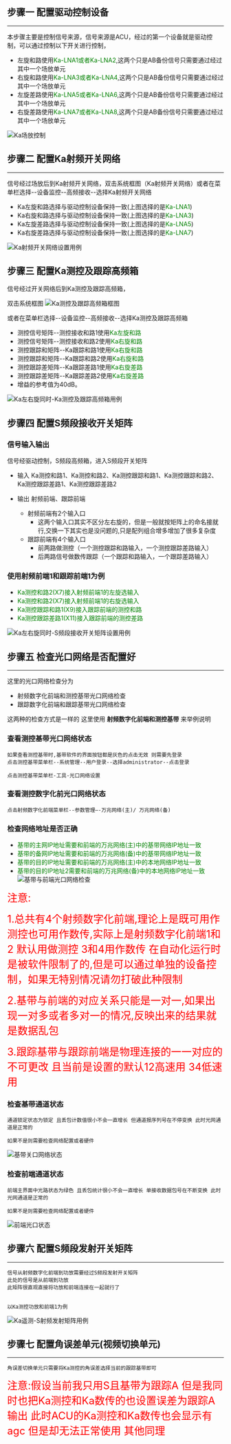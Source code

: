 ## 步骤一 配置驱动控制设备
***

本步骤主要是控制信号来源，信号来源是ACU，经过的第一个设备就是驱动控制，可以通过控制以下开关进行控制，

*   左旋和路使用<font color=green>Ka-LNA1或者Ka-LNA2</font>,这两个只是AB备份信号只需要通过经过其中一个场放单元
*   右旋和路使用<font color=green>Ka-LNA3或者Ka-LNA4</font>,这两个只是AB备份信号只需要通过经过其中一个场放单元
*   左旋差路使用<font color=green>Ka-LNA5或者Ka-LNA6</font>,这两个只是AB备份信号只需要通过经过其中一个场放单元
*   右旋差路使用<font color=green>Ka-LNA7或者Ka-LNA8</font>,这两个只是AB备份信号只需要通过经过其中一个场放单元



![Ka场放控制](image/Ka场放控制.png)



## 步骤二  配置Ka射频开关网络
***

信号经过场放后到Ka射频开关网络，双击系统框图（Ka射频开关网络）或者在菜单栏选择--设备监控--高频接收--选择Ka射频开关网络

*   Ka左旋和路选择与驱动控制设备保持一致(上图选择的是<font color=green>Ka-LNA1</font>)
*   Ka右旋和路选择与驱动控制设备保持一致(上图选择的是<font color=green>Ka-LNA3</font>)
*   Ka左旋差路选择与驱动控制设备保持一致(上图选择的是<font color=green>Ka-LNA5</font>)
*   Ka右旋差路选择与驱动控制设备保持一致(上图选择的是<font color=green>Ka-LNA7</font>)


![Ka射频开关网络设置用例](image/Ka射频开关网络设置用例.png)

## 步骤三 配置Ka测控及跟踪高频箱
信号经过开关网络后到Ka测控及跟踪高频箱，

双击系统框图
![Ka测控及跟踪高频箱框图](image/Ka测控及跟踪高频箱框图.png)

或者在菜单栏选择--设备监控--高频接收--选择Ka测控及跟踪高频箱

*   测控信号矩阵--测控接收和路1使用<font color=green>Ka左旋和路</font>
*   测控信号矩阵--测控接收和路2使用<font color=green>Ka右旋和路</font>
*   测控跟踪和矩阵--Ka跟踪和路1使用<font color=green>Ka右旋和路</font>
*   测控跟踪和矩阵--Ka跟踪和路2使用<font color=green>Ka右旋和路</font>
*   测控跟踪差矩阵--Ka跟踪差路1使用<font color=green>Ka右旋差路</font>
*   测控跟踪差矩阵--Ka跟踪差路2使用<font color=green>Ka右旋差路</font>
*   增益的参考值为40dB。

![Ka左右旋同时-Ka测控及跟踪高频箱用例](image/Ka单右旋-Ka测控及跟踪高频箱用例.png)

## 步骤四 配置S频段接收开关矩阵

### 信号输入输出

信号经驱动控制，S频段高频箱，进入S频段开关矩阵

*   输入 Ka测控和路1、Ka测控和路2、Ka测控跟踪和路1、Ka测控跟踪和路2、Ka测控跟踪差路1、Ka测控跟踪差路2

*   输出 射频前端、跟踪前端
    *   射频前端有2个输入口
        *   这两个输入口其实不区分左右旋的，但是一般就按矩阵上的命名接就行,交换一下其实也是没问题的,只是配列组合增多增加了很多复杂度
    *   跟踪前端有4个输入口 
        *   前两路做测控（一个测控跟踪和路输入，一个测控跟踪差路输入）
        *   后两路信号做数传跟踪（一个跟踪和路输入，一个跟踪差路输入）

### 使用射频前端1和跟踪前端1为例

*   <font color=green>Ka测控和路2(X7)接入射频前端1的左旋选输入</font>
*   <font color=green>Ka测控和路2(X7)接入射频前端1的右旋选输入</font>
*   <font color=green>Ka测控跟踪和路1(X9)接入跟踪前端的测控和路</font>
*   <font color=green>Ka测控跟踪差路1(X11)接入跟踪前端的测控差路</font>



![Ka左右旋同时-S频段接收开关矩阵设置用例](image/Ka单右旋-S频段接收开关矩阵设置用例.png)

##  步骤五 检查光口网络是否配置好
***

这里的光口网络检查分为 

*   射频数字化前端和测控基带光口网络检查
*   跟踪数字化前端和跟踪基带光口网络检查

这两种的检查方式是一样的 这里使用 **射频数字化前端和测控基带** 来举例说明

### 查看测控基带光口网络状态  

    如果查看测控基带时,基带软件的界面按钮都是灰色的点击无效 则需要先登录
    点击测控基带菜单栏--系统管理--用户登录--选择administrator--点击登录

    点击测控基带菜单栏-工具-光口网络设置

### 查看测控数字化前光口网络状态

    点击射频数字化前端菜单栏--参数管理—-万兆网络(主)/ 万兆网络(备)

### 检查网络地址是否正确

-    <font color=green>基带的主网IP地址需要和前端的万兆网络(主)中的基带网络IP地址一致</font>
-    <font color=green>基带的备网IP地址需要和前端的万兆网络(备)中的基带网络IP地址一致</font>
-    <font color=green>基带的目的IP地址需要和前端的万兆网络(主)中的本地网络IP地址一致</font>
-    <font color=green>基带的目的IP地址2需要和前端的万兆网络(备)中的本地网络IP地址一致</font>
![基带与前端光口网络检查](image/基带与前端光口网络检查.png)

<font size=5 color=red>注意:</font>

<font size=5 color=red>1.总共有4个射频数字化前端,理论上是既可用作测控也可用作数传,实际上是射频数字化前端1和2 默认用做测控 3和4用作数传 在自动化运行时是被软件限制了的,但是可以通过单独的设备控制，如果无特别情况请勿打破此种限制</font>

<font size=5 color=red>2.基带与前端的对应关系只能是一对一,如果出现一对多或者多对一的情况,反映出来的结果就是数据乱包</font>

<font size=5 color=red>3.跟踪基带与跟踪前端是物理连接的一一对应的不可更改 且当前是设置的默认12高速用 34低速用 </font>


### 检查基带通道状态

    通道锁定状态为锁定 且丢包计数值很小不会一直增长 但通道报序列号在不停变换 此时光网通道是正常的

    如果不是则需要检查网络配置或者硬件

![基带关口网络状态](image/基带关口网络状态.png)

###	检查前端通道状态

    前端主界面中光路状态为绿色 且丢包统计很小不会一直增长 单接收数据包号在不断变换 此时光网通道是正常的

    如果不是则需要检查网络配置或者硬件

![前端光口状态](image/前端光口状态.png)


## 步骤六 配置S频段发射开关矩阵
***

    信号从射频数字化前端到功放需要经过S频段发射开关矩阵
    此处的信号是从前端到功放
    此矩阵很直观直接将功放和前端连接在一起就行了
    

    以Ka测控功放和前端1为例

![Ka遥测-S射频发射矩阵用例](image/Ka遥测-S射频发射矩阵用例.png)

## 步骤七  配置角误差单元(视频切换单元)
***

    角误差切换单元只需要将Ka测控的角误差选择当前的跟踪基带即可

<font size=5 color=red>注意:假设当前我只用S且基带为跟踪A 但是我同时也把Ka测控和Ka数传的也设置误差为跟踪A输出 此时ACU的Ka测控和Ka数传也会显示有agc 但是却无法正常使用 其他同理 </font>
